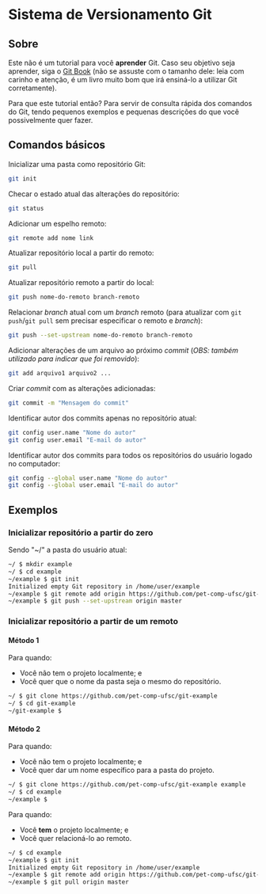 Sistema de Versionamento Git
============================

Sobre
-----

Este não é um tutorial para você **aprender** Git. Caso seu objetivo seja
aprender, siga o [Git Book](https://git-scm.com/book/en/v2) (não se assuste com
o tamanho dele: leia com carinho e atenção, é um livro muito bom que irá
ensiná-lo a utilizar Git corretamente).

Para que este tutorial então? Para servir de consulta rápida dos comandos do
Git, tendo pequenos exemplos e pequenas descrições do que você possivelmente
quer fazer.

Comandos básicos
----------------

Inicializar uma pasta como repositório Git:

```bash
git init
```

Checar o estado atual das alterações do repositório:

```bash
git status
```

Adicionar um espelho remoto:

```bash
git remote add nome link
```

Atualizar repositório local a partir do remoto:

```bash
git pull
```

Atualizar repositório remoto a partir do local:

```bash
git push nome-do-remoto branch-remoto
```

Relacionar _branch_ atual com um _branch_ remoto (para atualizar com `git
push`/`git pull` sem precisar especificar o remoto e _branch_):

```bash
git push --set-upstream nome-do-remoto branch-remoto
```

Adicionar alterações de um arquivo ao próximo _commit_ (_OBS: também
utilizado para indicar que foi removido_):

```bash
git add arquivo1 arquivo2 ...
```

Criar _commit_ com as alterações adicionadas:

```bash
git commit -m "Mensagem do commit"
```

Identificar autor dos commits apenas no repositório atual:

```bash
git config user.name "Nome do autor"
git config user.email "E-mail do autor"
```

Identificar autor dos commits para todos os repositórios do usuário logado no
computador:

```bash
git config --global user.name "Nome do autor"
git config --global user.email "E-mail do autor"
```

Exemplos
--------

### Inicializar repositório a partir do zero

Sendo "~/" a pasta do usuário atual:

```bash
~/ $ mkdir example
~/ $ cd example
~/example $ git init
Initialized empty Git repository in /home/user/example
~/example $ git remote add origin https://github.com/pet-comp-ufsc/git-example
~/example $ git push --set-upstream origin master
```

### Inicializar repositório a partir de um remoto

#### Método 1

Para quando:
- Você não tem o projeto localmente; e
- Você quer que o nome da pasta seja o mesmo do repositório.

```bash
~/ $ git clone https://github.com/pet-comp-ufsc/git-example
~/ $ cd git-example
~/git-example $
```

#### Método 2

Para quando:
- Você não tem o projeto localmente; e
- Você quer dar um nome específico para a pasta do projeto.

```bash
~/ $ git clone https://github.com/pet-comp-ufsc/git-example example
~/ $ cd example
~/example $
```

Para quando:
- Você **tem** o projeto localmente; e
- Você quer relacioná-lo ao remoto.

```bash
~/ $ cd example
~/example $ git init
Initialized empty Git repository in /home/user/example
~/example $ git remote add origin https://github.com/pet-comp-ufsc/git-example
~/example $ git pull origin master
```
